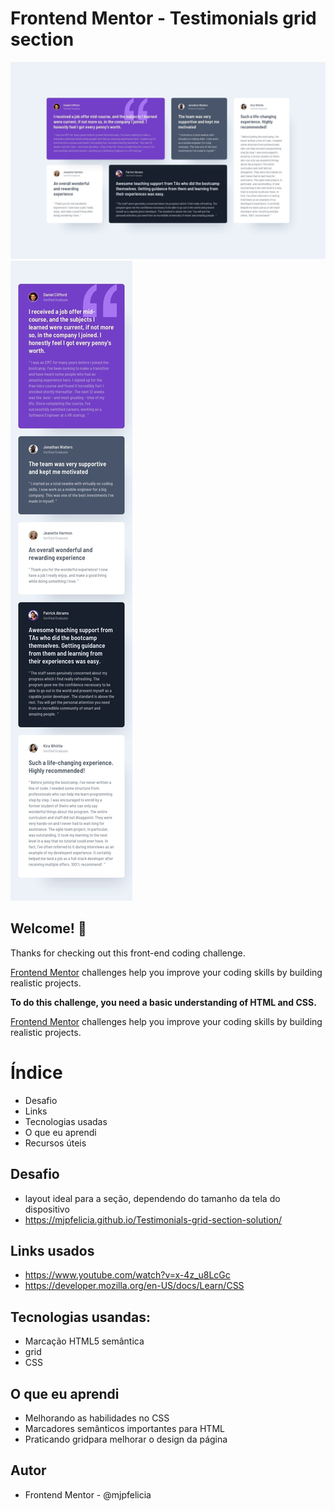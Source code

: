 # Frontend Mentor - Testimonials grid section

![Design preview for the Testimonials grid section coding challenge](./design/desktop-design.jpg)
![Design preview for the Testimonials grid section coding challenge](./design/mobile-design.jpg)

## Welcome! 👋

Thanks for checking out this front-end coding challenge.

[Frontend Mentor](https://www.frontendmentor.io) challenges help you improve your coding skills by building realistic projects.

**To do this challenge, you need a basic understanding of HTML and CSS.**


[Frontend Mentor](https://www.frontendmentor.io) challenges help you improve your coding skills by building realistic projects.
# Índice

- Desafio
- Links
- Tecnologias usadas
- O que eu aprendi
- Recursos úteis

## Desafio
- layout ideal para a seção, dependendo do tamanho da tela do dispositivo
- https://mjpfelicia.github.io/Testimonials-grid-section-solution/
## Links usados
- https://www.youtube.com/watch?v=x-4z_u8LcGc
- https://developer.mozilla.org/en-US/docs/Learn/CSS
  
## Tecnologias usandas:
- Marcação HTML5 semântica
- grid
- CSS 

## O que eu aprendi
- Melhorando as habilidades no CSS
- Marcadores semânticos importantes para HTML
- Praticando gridpara melhorar o design da página


## Autor
- Frontend Mentor - @mjpfelicia

